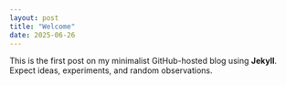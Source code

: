 ```yaml
---
layout: post
title: "Welcome"
date: 2025-06-26
---
```


This is the first post on my minimalist GitHub-hosted blog using **Jekyll**. Expect ideas, experiments, and random observations.